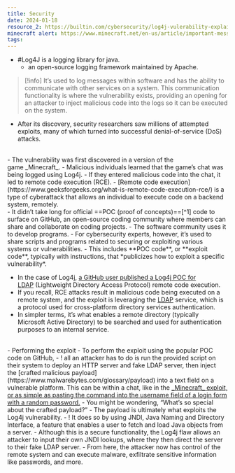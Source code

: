 ```yaml
---
title: Security
date: 2024-01-18
resource_2: https://builtin.com/cybersecurity/log4j-vulerability-explained
minecraft alert: https://www.minecraft.net/en-us/article/important-message--security-vulnerability-java-edition
tags:
---
```

- #Log4J is a logging library for java.
	- an open-source logging framework maintained by Apache.

> [!info] 
> It’s used to log messages within software and has the ability to communicate with other services on a system. This communication functionality is where the vulnerability exists, providing an opening for an attacker to inject malicious code into the logs so it can be executed on the system.

- After its discovery, security researchers saw millions of attempted exploits, many of which turned into successful denial-of-service (DoS) attacks.
<br>
- The vulnerability was first discovered in a version of the game _Minecraft_.
- Malicious individuals learned that the game’s chat was being logged using Log4j.
- If they entered malicious code into the chat, it led to remote code execution (RCE).
- [Remote code execution](https://www.geeksforgeeks.org/what-is-remote-code-execution-rce/) is a type of cyberattack that allows an individual to execute code on a backend system, remotely.
<br>
- It didn’t take long for official ==POC (proof of concepts)==[^1] code to surface on GitHub, an open-source coding community where members can share and collaborate on coding projects. 
- The software community uses it to develop programs. 
- For cybersecurity experts, however, it’s used to share scripts and programs related to securing or exploiting various systems or vulnerabilities. 
- This includes **POC code**, or **exploit code**, typically with instructions, that *publicizes how to exploit a specific vulnerability*.

- In the case of Log4j, [a GitHub user published a Log4j POC for LDAP](https://github.com/kozmer/log4j-shell-poc) (Lightweight Directory Access Protocol) remote code execution. 
- If you recall, RCE attacks result in malicious code being executed on a remote system, and the exploit is leveraging the [LDAP](https://www.securew2.com/blog/ldap-explained) service, which is a protocol used for cross-platform directory services authentication. 
- In simpler terms, it’s what enables a remote directory (typically Microsoft Active Directory) to be searched and used for authentication purposes to an internal service.
<br>
- Performing the exploit
	- To perform the exploit using the popular POC code on GitHub, 
	- ! all an attacker has to do is run the provided script on their system to deploy an HTTP server and fake LDAP server, then inject the [crafted malicious payload](https://www.malwarebytes.com/glossary/payload) into a text field on a vulnerable platform. This can be within a chat, like in the <u>_Minecraft_ exploit, or as simple as pasting the command into the username field of a login form with a random password.</u>
	- You might be wondering, “What’s so special about the crafted payload?” 
	- The payload is ultimately what exploits the Log4j vulnerability. 
	- ! It does so by using JNDI, Java Naming and Directory Interface, a feature that enables a user to fetch and load Java objects from a server. 
	- Although this is a secure functionality, the Log4j flaw allows an attacker to input their own JNDI lookups, where they then direct the server to their fake LDAP server. 
	- From here, the attacker now has control of the remote system and can execute malware, exfiltrate sensitive information like passwords, and more.


[^1]: POC code stands for "proof of concept" code. It's a small-scale, experimental piece of software designed to demonstrate the feasibility of an idea or to test a theory. It's like building a miniature model of a bridge before constructing the full-sized version to ensure it's structurally sound.